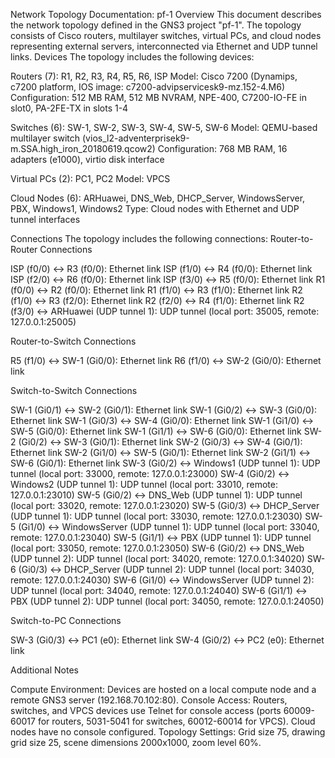 Network Topology Documentation: pf-1
Overview
This document describes the network topology defined in the GNS3 project "pf-1". The topology consists of Cisco routers, multilayer switches, virtual PCs, and cloud nodes representing external servers, interconnected via Ethernet and UDP tunnel links.
Devices
The topology includes the following devices:

Routers (7):
R1, R2, R3, R4, R5, R6, ISP
Model: Cisco 7200 (Dynamips, c7200 platform, IOS image: c7200-advipservicesk9-mz.152-4.M6)
Configuration: 512 MB RAM, 512 MB NVRAM, NPE-400, C7200-IO-FE in slot0, PA-2FE-TX in slots 1-4

Switches (6):
SW-1, SW-2, SW-3, SW-4, SW-5, SW-6
Model: QEMU-based multilayer switch (vios_l2-adventerprisek9-m.SSA.high_iron_20180619.qcow2)
Configuration: 768 MB RAM, 16 adapters (e1000), virtio disk interface

Virtual PCs (2):
PC1, PC2
Model: VPCS

Cloud Nodes (6):
ARHuawei, DNS_Web, DHCP_Server, WindowsServer, PBX, Windows1, Windows2
Type: Cloud nodes with Ethernet and UDP tunnel interfaces

Connections
The topology includes the following connections:
Router-to-Router Connections

ISP (f0/0) <-> R3 (f0/0): Ethernet link
ISP (f1/0) <-> R4 (f0/0): Ethernet link
ISP (f2/0) <-> R6 (f0/0): Ethernet link
ISP (f3/0) <-> R5 (f0/0): Ethernet link
R1 (f0/0) <-> R2 (f0/0): Ethernet link
R1 (f1/0) <-> R3 (f1/0): Ethernet link
R2 (f1/0) <-> R3 (f2/0): Ethernet link
R2 (f2/0) <-> R4 (f1/0): Ethernet link
R2 (f3/0) <-> ARHuawei (UDP tunnel 1): UDP tunnel (local port: 35005, remote: 127.0.0.1:25005)

Router-to-Switch Connections

R5 (f1/0) <-> SW-1 (Gi0/0): Ethernet link
R6 (f1/0) <-> SW-2 (Gi0/0): Ethernet link

Switch-to-Switch Connections

SW-1 (Gi0/1) <-> SW-2 (Gi0/1): Ethernet link
SW-1 (Gi0/2) <-> SW-3 (Gi0/0): Ethernet link
SW-1 (Gi0/3) <-> SW-4 (Gi0/0): Ethernet link
SW-1 (Gi1/0) <-> SW-5 (Gi0/0): Ethernet link
SW-1 (Gi1/1) <-> SW-6 (Gi0/0): Ethernet link
SW-2 (Gi0/2) <-> SW-3 (Gi0/1): Ethernet link
SW-2 (Gi0/3) <-> SW-4 (Gi0/1): Ethernet link
SW-2 (Gi1/0) <-> SW-5 (Gi0/1): Ethernet link
SW-2 (Gi1/1) <-> SW-6 (Gi0/1): Ethernet link
SW-3 (Gi0/2) <-> Windows1 (UDP tunnel 1): UDP tunnel (local port: 33000, remote: 127.0.0.1:23000)
SW-4 (Gi0/2) <-> Windows2 (UDP tunnel 1): UDP tunnel (local port: 33010, remote: 127.0.0.1:23010)
SW-5 (Gi0/2) <-> DNS_Web (UDP tunnel 1): UDP tunnel (local port: 33020, remote: 127.0.0.1:23020)
SW-5 (Gi0/3) <-> DHCP_Server (UDP tunnel 1): UDP tunnel (local port: 33030, remote: 127.0.0.1:23030)
SW-5 (Gi1/0) <-> WindowsServer (UDP tunnel 1): UDP tunnel (local port: 33040, remote: 127.0.0.1:23040)
SW-5 (Gi1/1) <-> PBX (UDP tunnel 1): UDP tunnel (local port: 33050, remote: 127.0.0.1:23050)
SW-6 (Gi0/2) <-> DNS_Web (UDP tunnel 2): UDP tunnel (local port: 34020, remote: 127.0.0.1:34020)
SW-6 (Gi0/3) <-> DHCP_Server (UDP tunnel 2): UDP tunnel (local port: 34030, remote: 127.0.0.1:24030)
SW-6 (Gi1/0) <-> WindowsServer (UDP tunnel 2): UDP tunnel (local port: 34040, remote: 127.0.0.1:24040)
SW-6 (Gi1/1) <-> PBX (UDP tunnel 2): UDP tunnel (local port: 34050, remote: 127.0.0.1:24050)

Switch-to-PC Connections

SW-3 (Gi0/3) <-> PC1 (e0): Ethernet link
SW-4 (Gi0/2) <-> PC2 (e0): Ethernet link

Additional Notes

Compute Environment: Devices are hosted on a local compute node and a remote GNS3 server (192.168.70.102:80).
Console Access: Routers, switches, and VPCS devices use Telnet for console access (ports 60009-60017 for routers, 5031-5041 for switches, 60012-60014 for VPCS). Cloud nodes have no console configured.
Topology Settings: Grid size 75, drawing grid size 25, scene dimensions 2000x1000, zoom level 60%.
